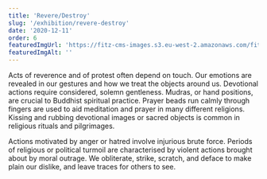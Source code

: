 ```yaml
---
title: 'Revere/Destroy'
slug: '/exhibition/revere-destroy'
date: '2020-12-11'
order: 6
featuredImgUrl: 'https://fitz-cms-images.s3.eu-west-2.amazonaws.com/fitztht.png'
featuredImgAlt: ''
---
```

Acts of reverence and of protest often depend on touch. Our emotions are revealed in our gestures and how we treat the objects around us.
Devotional actions require considered, solemn gentleness. Mudras, or hand positions, are crucial to Buddhist spiritual practice. Prayer beads run calmly through fingers are used to aid meditation and prayer in many different religions. Kissing and rubbing devotional images or sacred objects is common in religious rituals and pilgrimages.

Actions motivated by anger or hatred involve injurious brute force. Periods of religious or political turmoil are characterised by violent actions brought about by moral outrage. We obliterate, strike, scratch, and deface to make plain our dislike, and leave traces for others to see.
